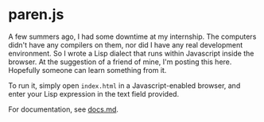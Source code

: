 
# paren.js

A few summers ago, I had some downtime at my internship. The computers
didn't have any compilers on them, nor did I have any real development
environment. So I wrote a Lisp dialect that runs within Javascript
inside the browser. At the suggestion of a friend of mine, I'm posting
this here. Hopefully someone can learn something from it.

To run it, simply open `index.html` in a Javascript-enabled browser,
and enter your Lisp expression in the text field provided.

For documentation, see [docs.md](docs.md).
